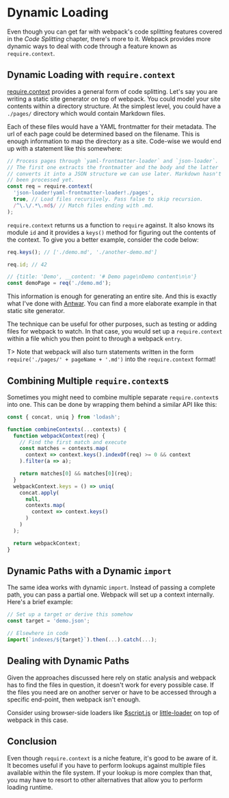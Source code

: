 # Dynamic Loading

Even though you can get far with webpack's code splitting features covered in the *Code Splitting* chapter, there's more to it. Webpack provides more dynamic ways to deal with code through a feature known as `require.context`.

## Dynamic Loading with `require.context`

[require.context](https://webpack.js.org/configuration/entry-context/#context) provides a general form of code splitting. Let's say you are writing a static site generator on top of webpack. You could model your site contents within a directory structure. At the simplest level, you could have a `./pages/` directory which would contain Markdown files.

Each of these files would have a YAML frontmatter for their metadata. The url of each page could be determined based on the filename. This is enough information to map the directory as a site. Code-wise we would end up with a statement like this somewhere:

```javascript
// Process pages through `yaml-frontmatter-loader` and `json-loader`.
// The first one extracts the frontmatter and the body and the latter
// converts it into a JSON structure we can use later. Markdown hasn't
// been processed yet.
const req = require.context(
  'json-loader!yaml-frontmatter-loader!./pages',
  true, // Load files recursively. Pass false to skip recursion.
  /^\.\/.*\.md$/ // Match files ending with .md.
);
```

`require.context` returns us a function to `require` against. It also knows its module `id` and it provides a `keys()` method for figuring out the contents of the context. To give you a better example, consider the code below:

```javascript
req.keys(); // ['./demo.md', './another-demo.md']

req.id; // 42

// {title: 'Demo', __content: '# Demo page\nDemo content\n\n'}
const demoPage = req('./demo.md');
```

This information is enough for generating an entire site. And this is exactly what I've done with [Antwar](https://github.com/antwarjs/antwar). You can find a more elaborate example in that static site generator.

The technique can be useful for other purposes, such as testing or adding files for webpack to watch. In that case, you would set up a `require.context` within a file which you then point to through a webpack `entry`.

T> Note that webpack will also turn statements written in the form `require('./pages/' + pageName + '.md')` into the `require.context` format!

## Combining Multiple `require.context`s

Sometimes you might need to combine multiple separate `require.context`s into one. This can be done by wrapping them behind a similar API like this:

```javascript
const { concat, uniq } from 'lodash';

function combineContexts(...contexts) {
  function webpackContext(req) {
    // Find the first match and execute
    const matches = contexts.map(
      context => context.keys().indexOf(req) >= 0 && context
    ).filter(a => a);

    return matches[0] && matches[0](req);
  }
  webpackContext.keys = () => uniq(
    concat.apply(
      null,
      contexts.map(
        context => context.keys()
      )
    )
  );

  return webpackContext;
}
```

## Dynamic Paths with a Dynamic `import`

The same idea works with dynamic `import`. Instead of passing a complete path, you can pass a partial one. Webpack will set up a context internally. Here's a brief example:

```javascript
// Set up a target or derive this somehow
const target = 'demo.json';

// Elsewhere in code
import(`indexes/${target}`).then(...).catch(...);
```

## Dealing with Dynamic Paths

Given the approaches discussed here rely on static analysis and webpack has to find the files in question, it doesn't work for every possible case. If the files you need are on another server or have to be accessed through a specific end-point, then webpack isn't enough.

Consider using browser-side loaders like [$script.js](https://github.com/ded/script.js/) or [little-loader](https://github.com/walmartlabs/little-loader) on top of webpack in this case.

## Conclusion

Even though `require.context` is a niche feature, it's good to be aware of it. It becomes useful if you have to perform lookups against multiple files available within the file system. If your lookup is more complex than that, you may have to resort to other alternatives that allow you to perform loading runtime.
